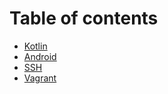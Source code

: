 # Table of contents

* [Kotlin](README.md)
* [Android](android-1.md)
* [SSH](ssh.md)
* [Vagrant](vagrant.md)

